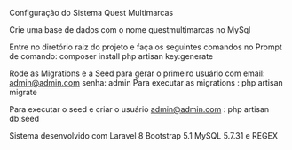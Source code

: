 ﻿Configuração do Sistema Quest Multimarcas

Crie uma base de dados com o nome questmultimarcas no MySql

Entre no diretório raiz do projeto e faça os seguintes comandos no Prompt de comando:
composer install
php artisan key:generate

Rode as Migrations e a Seed para gerar o primeiro usuário com email: admin@admin.com
senha: admin
Para executar as migrations :
php artisan migrate

Para executar o seed e criar o usuário admin@admin.com :
php artisan db:seed

Sistema desenvolvido com Laravel 8
Bootstrap 5.1
MySQL 5.7.31 e REGEX
